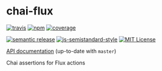 # chai-flux
[![travis][travis-image]][travis-url]
[![npm][npm-image]][npm-url]
[![coverage][coverage-image]][coverage-url]

[![semantic release][semantic-release-image]][semantic-release-url]
[![js-semistandard-style][semistandard-image]][semistandard-url]
[![MIT License][license-image]][license-url]

[API documentation][doc-url] (up-to-date with `master`)

Chai assertions for Flux actions

[travis-image]: https://img.shields.io/travis/motiz88/chai-flux.svg?style=flat-square
[travis-url]: https://travis-ci.org/motiz88/chai-flux
[npm-image]: https://img.shields.io/npm/v/chai-flux.svg?style=flat-square
[npm-url]: https://npmjs.org/package/chai-flux
[semantic-release-image]: https://img.shields.io/badge/%20%20%F0%9F%93%A6%F0%9F%9A%80-semantic--release-e10079.svg?style=flat-square
[semantic-release-url]: https://github.com/semantic-release/semantic-release
[license-image]: http://img.shields.io/badge/license-MIT-brightgreen.svg?style=flat-square
[license-url]: http://motiz88.mit-license.org/
[semistandard-image]: https://img.shields.io/badge/code%20style-semistandard-brightgreen.svg?style=flat-square
[semistandard-url]: https://github.com/Flet/semistandard
[coverage-image]: https://img.shields.io/coveralls/motiz88/chai-flux.svg?style=flat-square
[coverage-url]: https://coveralls.io/github/motiz88/chai-flux?branch=master
[doc-url]: http://motiz88.github.io/chai-flux/

